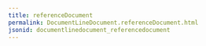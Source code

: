 ```yaml
---
title: referenceDocument
permalink: DocumentLineDocument.referenceDocument.html
jsonid: documentlinedocument_referencedocument
---
```

